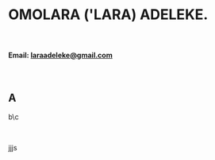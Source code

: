 #  OMOLARA ('LARA) ADELEKE.
&nbsp;&nbsp;&nbsp;&nbsp;&nbsp;&nbsp;

#### Email: laraadeleke@gmail.com

&nbsp;



## A
b\c

&nbsp;

jjjs
